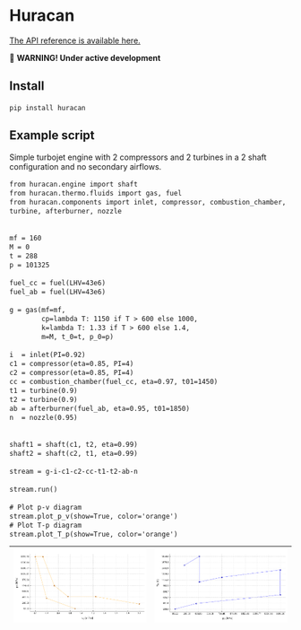# Huracan

[The API reference is available here.](https://huracan-docs.github.io/)

:construction: **WARNING! Under active development**

## Install

    pip install huracan
    
## Example script

Simple turbojet engine with 2 compressors and 2 turbines in a 2 shaft configuration and no secondary airflows.

    from huracan.engine import shaft
    from huracan.thermo.fluids import gas, fuel
    from huracan.components import inlet, compressor, combustion_chamber, turbine, afterburner, nozzle
    
    
    mf = 160
    M = 0
    t = 288
    p = 101325
    
    fuel_cc = fuel(LHV=43e6)
    fuel_ab = fuel(LHV=43e6)
    
    g = gas(mf=mf,
            cp=lambda T: 1150 if T > 600 else 1000,
            k=lambda T: 1.33 if T > 600 else 1.4,
            m=M, t_0=t, p_0=p)
    
    i  = inlet(PI=0.92)
    c1 = compressor(eta=0.85, PI=4)
    c2 = compressor(eta=0.85, PI=4)
    cc = combustion_chamber(fuel_cc, eta=0.97, t01=1450)
    t1 = turbine(0.9)
    t2 = turbine(0.9)
    ab = afterburner(fuel_ab, eta=0.95, t01=1850)
    n  = nozzle(0.95)
    
    
    shaft1 = shaft(c1, t2, eta=0.99)
    shaft2 = shaft(c2, t1, eta=0.99)
    
    stream = g-i-c1-c2-cc-t1-t2-ab-n
    
    stream.run()
    
    # Plot p-v diagram
    stream.plot_p_v(show=True, color='orange')
    # Plot T-p diagram
    stream.plot_T_p(show=True, color='orange')

| ![alt text](docs/figures/pv.png "p-v plot") | ![alt text](docs/figures/Tp.png "T-p plot") |
| --- | --- |
